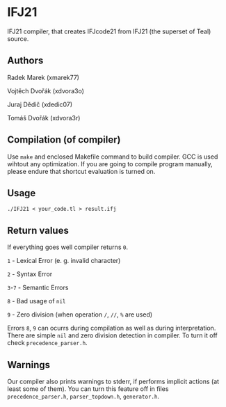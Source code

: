 # IFJ21
IFJ21 compiler, that creates IFJcode21 from IFJ21 (the superset of Teal) source.

## Authors
Radek Marek (xmarek77)

Vojtěch Dvořák (xdvora3o)

Juraj Dědič (xdedic07)

Tomáš Dvořák (xdvora3r)

## Compilation (of compiler)
Use `make` and enclosed Makefile command to build compiler. GCC is used wihtout any optimization. 
If you are going to compile program manually, please endure that shortcut evaluation is turned on.

## Usage
`./IFJ21 < your_code.tl > result.ifj`

## Return values
If everything goes well compiler returns `0`.

`1` - Lexical Error (e. g. invalid character)

`2` - Syntax Error

`3`-`7` - Semantic Errors

`8` - Bad usage of `nil` 

`9` - Zero division (when operation `/`, `//`, `%` are used)

Errors `8`, `9` can ocurrs during compilation as well as during interpretation.
There are simple `nil` and zero division detection in compiler. To turn it off check `precedence_parser.h`. 

## Warnings
Our compiler also prints warnings to stderr, if performs implicit actions (at least some of them).
You can turn this feature off in files  `precedence_parser.h`, `parser_topdown.h`, `generator.h`.
